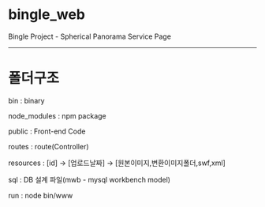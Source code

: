 # bingle_web
Bingle Project - Spherical Panorama Service Page
___
# 폴더구조
bin : binary

node_modules : npm package

public : Front-end Code

routes : route(Controller)

resources : [id] -> [업로드날짜] -> [원본이미지,변환이미지폴더,swf,xml]

sql : DB 설계 파일(mwb - mysql workbench model)

run : node bin/www